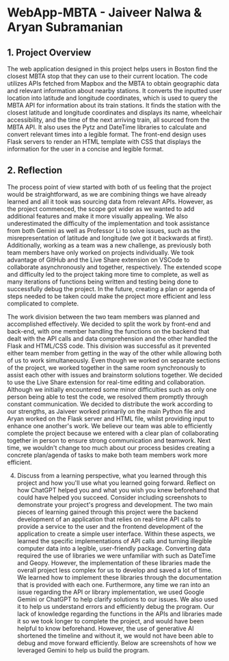 # WebApp-MBTA - Jaiveer Nalwa & Aryan Subramanian

## 1. Project Overview
The web application designed in this project helps users in Boston find the closest MBTA stop that they can use to their current location. The code utilizes APIs fetched from Mapbox and the MBTA to obtain geographic data and relevant information about nearby stations. It converts the inputted user location into latitude and longitude coordinates, which is used to query the MBTA API for information about its train stations. It finds the station with the closest latitude and longitude coordinates and displays its name, wheelchair accessibility, and the time of the next arriving train, all sourced from the MBTA API. It also uses the Pytz and DateTime libraries to calculate and convert relevant times into a legible format. The front-end design uses Flask servers to render an HTML template with CSS that displays the information for the user in a concise and legible format. 

## 2. Reflection
The process point of view started with both of us feeling that the project would be straightforward, as we are combining things we have already learned and all it took was sourcing data from relevant APIs. However, as the project commenced, the scope got wider as we wanted to add additional features and make it more visually appealing. We also underestimated the difficulty of the implementation and took assistance from both Gemini as well as Professor Li to solve issues, such as the misrepresentation of latitude and longitude (we got it backwards at first). Additionally, working as a team was a new challenge, as previously both team members have only worked on projects individually. We took advantage of GitHub and the Live Share extension on VSCode to collaborate asynchronously and together, respectively. The extended scope and difficulty led to the project taking more time to complete, as well as many iterations of functions being written and testing being done to successfully debug the project. In the future, creating a plan or agenda of steps needed to be taken could make the project more efficient and less complicated to complete.

The work division between the two team members was planned and accomplished effectively. We decided to split the work by front-end and back-end, with one member handling the functions on the backend that dealt with the API calls and data comprehension and the other handled the Flask and HTML/CSS code. This division was successful as it prevented either team member from getting in the way of the other while allowing both of us to work simultaneously. Even though we worked on separate sections of the project, we worked together in the same room synchronously to assist each other with issues and brainstorm solutions together. We decided to use the Live Share extension for real-time editing and collaboration. Although we initially encountered some minor difficulties such as only one person being able to test the code, we resolved them promptly through constant communication. We decided to distribute the work according to our strengths, as Jaiveer worked primarily on the main Python file and Aryan worked on the Flask server and HTML file, whilst providing input to enhance one another's work. We believe our team was able to efficiently complete the project because we entered with a clear plan of collaborating together in person to ensure strong communication and teamwork. Next time, we wouldn't change too much about our process besides creating a concrete plan/agenda of tasks to make both team members work more efficient.

4. Discuss from a learning perspective, what you learned through this project and how you'll use what you learned going forward. Reflect on how ChatGPT helped you and what you wish you knew beforehand that could have helped you succeed. Consider including screenshots to demonstrate your project's progress and development.
The two main pieces of learning gained through this project were the backend development of an application that relies on real-time API calls to provide a service to the user and the frontend development of the application to create a simple user interface. Within these aspects, we learned the specific implementations of API calls and turning illegible computer data into a legible, user-friendly package. Converting data required the use of libraries we were unfamiliar with such as DateTime and Geopy. However, the implementation of these libraries made the overall project less complex for us to develop and saved a lot of time. We learned how to implement these libraries through the documentation that is provided with each one. Furthermore, any time we ran into an issue regarding the API or library implementation, we used Google Gemini or ChatGPT to help clarify solutions to our issues. We also used it to help us understand errors and efficiently debug the program. Our lack of knowledge regarding the functions in the APIs and libraries made it so we took longer to complete the project, and would have been helpful to know beforehand. However, the use of generative AI shortened the timeline and without it, we would not have been able to debug and move forward efficiently. Below are screenshots of how we leveraged Gemini to help us build the program.
